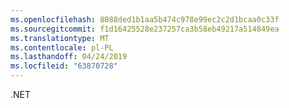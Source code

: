 ```yaml
---
ms.openlocfilehash: 8088ded1b1aa5b474c978e99ec2c2d1bcaa0c33f
ms.sourcegitcommit: f1d16425528e237257ca3b58eb49217a514849ea
ms.translationtype: MT
ms.contentlocale: pl-PL
ms.lasthandoff: 04/24/2019
ms.locfileid: "63870728"
---
```

.NET